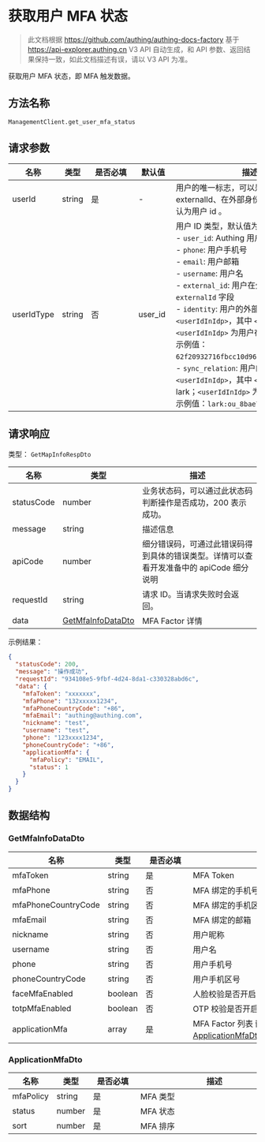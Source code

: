 # 获取用户 MFA 状态

<!--
  警告⚠️：
  不要直接修改该文档，
  https://github.com/Authing/authing-docs-factory
  使用该项目进行生成
-->

<LastUpdated />

> 此文档根据 https://github.com/authing/authing-docs-factory 基于 https://api-explorer.authing.cn V3 API 自动生成，和 API 参数、返回结果保持一致，如此文档描述有误，请以 V3 API 为准。

获取用户 MFA 状态，即 MFA 触发数据。

## 方法名称

`ManagementClient.get_user_mfa_status`

## 请求参数

| 名称 | 类型 | <div style="width:80px">是否必填</div> | <div style="width:60px">默认值</div> | <div style="width:300px">描述</div> | <div style="width:200px">示例值</div> |
| ---- | ---- | ---- | ---- | ---- | ---- |
 | userId | string  | 是 | - | 用户的唯一标志，可以是用户 ID、用户名、邮箱、手机号、externalId、在外部身份源的 ID，详情见 userIdType 字段的说明。默认为用户 id 。  | `6229ffaxxxxxxxxcade3e3d9` |
 | userIdType | string  | 否 | user_id | 用户 ID 类型，默认值为 `user_id`，可选值为：<br>- `user_id`: Authing 用户 ID，如 `6319a1504f3xxxxf214dd5b7`<br>- `phone`: 用户手机号<br>- `email`: 用户邮箱<br>- `username`: 用户名<br>- `external_id`: 用户在外部系统的 ID，对应 Authing 用户信息的 `externalId` 字段<br>- `identity`: 用户的外部身份源信息，格式为 `<extIdpId>:<userIdInIdp>`，其中 `<extIdpId>` 为 Authing 身份源的 ID，`<userIdInIdp>` 为用户在外部身份源的 ID。<br>示例值：`62f20932716fbcc10d966ee5:ou_8bae746eac07cd2564654140d2a9ac61`。<br>- `sync_relation`: 用户的外部身份源信息，格式为 `<provier>:<userIdInIdp>`，其中 `<provier>` 为同步身份源类型，如 wechatwork, lark；`<userIdInIdp>` 为用户在外部身份源的 ID。<br>示例值：`lark:ou_8bae746eac07cd2564654140d2a9ac61`。<br>  | `user_id` |




## 请求响应

类型： `GetMapInfoRespDto`

| 名称 | 类型 | 描述 |
| ---- | ---- | ---- |
| statusCode | number | 业务状态码，可以通过此状态码判断操作是否成功，200 表示成功。 |
| message | string | 描述信息 |
| apiCode | number | 细分错误码，可通过此错误码得到具体的错误类型。详情可以查看开发准备中的 apiCode 细分说明 |
| requestId | string | 请求 ID。当请求失败时会返回。 |
| data | <a href="#GetMfaInfoDataDto">GetMfaInfoDataDto</a> | MFA Factor 详情 |



示例结果：

```json
{
  "statusCode": 200,
  "message": "操作成功",
  "requestId": "934108e5-9fbf-4d24-8da1-c330328abd6c",
  "data": {
    "mfaToken": "xxxxxxx",
    "mfaPhone": "132xxxxx1234",
    "mfaPhoneCountryCode": "+86",
    "mfaEmail": "authing@authing.com",
    "nickname": "test",
    "username": "test",
    "phone": "123xxxx1234",
    "phoneCountryCode": "+86",
    "applicationMfa": {
      "mfaPolicy": "EMAIL",
      "status": 1
    }
  }
}
```

## 数据结构


### <a id="GetMfaInfoDataDto"></a> GetMfaInfoDataDto

| 名称 | 类型 | <div style="width:80px">是否必填</div> | <div style="width:300px">描述</div> | <div style="width:200px">示例值</div> |
| ---- |  ---- | ---- | ---- | ---- |
| mfaToken | string | 是 | MFA Token   |  `xxxxxxx` |
| mfaPhone | string | 否 | MFA 绑定的手机号   |  `132xxxxx1234` |
| mfaPhoneCountryCode | string | 否 | MFA 绑定的手机区号   |  `+86` |
| mfaEmail | string | 否 | MFA 绑定的邮箱   |  `authing@authing.com` |
| nickname | string | 否 | 用户昵称   |  `test` |
| username | string | 否 | 用户名   |  `test` |
| phone | string | 否 | 用户手机号   |  `123xxxx1234` |
| phoneCountryCode | string | 否 | 用户手机区号   |  `+86` |
| faceMfaEnabled | boolean | 否 | 人脸校验是否开启   |  |
| totpMfaEnabled | boolean | 否 | OTP 校验是否开启   |  |
| applicationMfa | array | 是 | MFA Factor 列表 嵌套类型：<a href="#ApplicationMfaDto">ApplicationMfaDto</a>。  |  |


### <a id="ApplicationMfaDto"></a> ApplicationMfaDto

| 名称 | 类型 | <div style="width:80px">是否必填</div> | <div style="width:300px">描述</div> | <div style="width:200px">示例值</div> |
| ---- |  ---- | ---- | ---- | ---- |
| mfaPolicy | string | 是 | MFA 类型   |  `EMAIL` |
| status | number | 是 | MFA 状态   |  `1` |
| sort | number | 是 | MFA 排序   |  |


